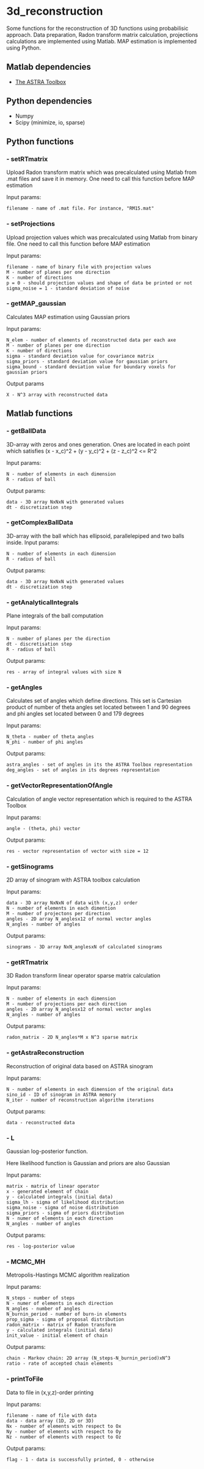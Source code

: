 # 3d_reconstruction

Some functions for the reconstruction of 3D functions using probabilisic approach. Data preparation, Radon transform matrix calculation, projections calculations are implemented using Matlab. MAP estimation is implemented using Python.

## Matlab dependencies
- [The ASTRA Toolbox](https://www.astra-toolbox.com/)
## Python dependencies
- Numpy
- Scipy (minimize, io, sparse)

## Python functions
### - setRTmatrix
  Upload Radon transform matrix which was precalculated using Matlab from .mat files and save it in memory. One need to call this function before MAP estimation
  
  Input params:
  
    filename - name of .mat file. For instance, "RM15.mat"

### - setProjections
  Upload projection values which was precalculated using Matlab from binary file. One need to call this function before MAP estimation

  Input params:
  
    filename - name of binary file with projection values    
    M - number of planes per one direction    
    K - number of directions    
    p = 0 - should projection values and shape of data be printed or not    
    sigma_noise = 1 - standard deviation of noise
    
### - getMAP_gaussian
  Calculates MAP estimation using Gaussian priors
  
  Input params:
    
    N_elem - number of elements of reconstructed data per each axe    
    M - number of planes per one direction    
    K - number of directions    
    sigma - standard deviation value for covariance matrix    
    sigma_priors - standard deviation value for gaussian priors    
    sigma_bound - standard deviation value for boundary voxels for gaussian priors
    
  Output params
    
    X - N^3 array with reconstructed data
  
## Matlab functions
### - getBallData
  3D-array with zeros and ones generation. Ones are located in each point which satisfies (x - x_c)^2 + (y - y_c)^2 + (z - z_c)^2 <= R^2
  
  Input params:
  
    N - number of elements in each dimension    
    R - radius of ball
  
  Output params:
  
    data - 3D array NxNxN with generated values    
    dt - discretization step
    
### - getComplexBallData
  3D-array with the ball which has ellipsoid, parallelepiped and two balls inside. 
  Input params:
  
    N - number of elements in each dimension    
    R - radius of ball
  
  Output params:
  
    data - 3D array NxNxN with generated values    
    dt - discretization step
    
### - getAnalyticalIntegrals
  Plane integrals of the ball computation
  
  Input params:
  
    N - number of planes per the direction    
    dt - discretisation step    
    R - radius of ball
  
  Output params:
  
    res - array of integral values with size N
    
### - getAngles
  Calculates set of angles which define directions. This set is Cartesian product of number of theta angles set located between 1 and 90 degrees and phi angles set located between 0 and 179 degrees
  
  Input params:
  
    N_theta - number of theta angles
    N_phi - number of phi angles
  
  Output params:
  
    astra_angles - set of angles in its the ASTRA Toolbox representation 
    deg_angles - set of angles in its degrees representation

### - getVectorRepresentationOfAngle
  Calculation of angle vector representation which is required to the ASTRA Toolbox
  
  Input params:
  
    angle - (theta, phi) vector
  
  Output params:
    
    res - vector representation of vector with size = 12
### - getSinograms
  
  2D array of sinogram with ASTRA toolbox calculation
  
  Input params:
  
    data - 3D array NxNxN of data with (x,y,z) order    
    N - number of elements in each dimention    
    M - number of projectons per direction    
    angles - 2D array N_anglesx12 of normal vector angles    
    N_angles - number of angles
  
  Output params:
    
    sinograms - 3D array NxN_anglesxN of calculated sinograms
### - getRTmatrix
  
  3D Radon transform linear operator sparse matrix calculation
  
  Input params:
  
    N - number of elements in each dimension    
    M - number of projections per each direction    
    angles - 2D array N_anglesx12 of normal vector angles    
    N_angles - number of angles
  
  Output params:
  
    radon_matrix - 2D N_angles*M x N^3 sparse matrix 
  
### - getAstraReconstruction
  
  Reconstruction of original data based on ASTRA sinogram
  
  Input params:
    
    N - number of elements in each dimension of the original data    
    sino_id - ID of sinogram in ASTRA memory     
    N_iter - number of reconstruction algorithm iterations
  
  Output params:
    
    data - reconstructed data
    
### - L
  
  Gaussian log-posterior function. 
  
  Here likelihood function is Gaussian and priors are also Gaussian
  
  Input params:
    
    matrix - matrix of linear operator    
    x - generated element of chain    
    y - calculated integrals (initial data)     
    sigma_lh - sigma of likelihood distribution    
    sigma_noise - sigma of noise distribution    
    sigma_priors - sigma of priors distribution    
    N - numer of elements in each direction    
    N_angles - number of angles
  
  Output params:
    
    res - log-posterior value 
    
### - MCMC_MH
  Metropolis-Hastings MCMC algorithm realization
  
  Input params:
    
    N_steps - number of steps    
    N - numer of elements in each direction    
    N_angles - number of angles    
    N_burnin_period - number of burn-in elements    
    prop_sigma - sigma of proposal distribution    
    radon_matrix - matrix of Radon transform    
    y - calculated integrals (initial data)    
    init_value - initial element of chain

Output params:
    
    chain - Markov chain: 2D array (N_steps-N_burnin_period)xN^3    
    ratio - rate of accepted chain elements 
    
### - printToFile
  Data to file in (x,y,z)-order printing
  
  Input params:
    
    filename - name of file with data    
    data - data array (1D, 2D or 3D)    
    Nx - number of elements with respect to Ox    
    Ny - number of elements with respect to Oy    
    Nz - number of elements with respect to Oz

Output params:
    
    flag - 1 - data is successfully printed, 0 - otherwise
